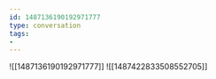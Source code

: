 ```yaml
---
id: 1487136190192971777
type: conversation
tags:
- 
---
```

![[1487136190192971777]]
![[1487422833508552705]]

